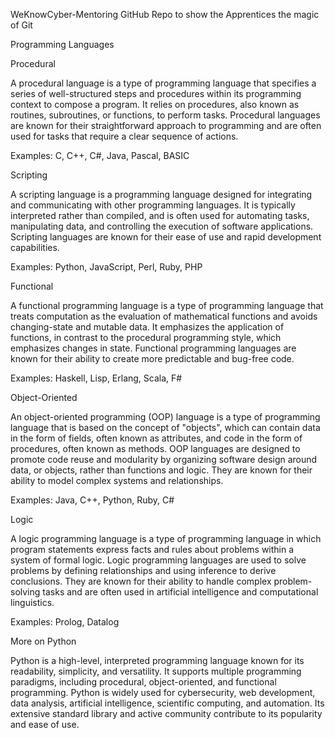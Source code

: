 WeKnowCyber-Mentoring
 GitHub Repo to show the Apprentices the magic of Git

 Programming Languages

 Procedural

 A procedural language is a type of programming language that specifies
 a series of well-structured steps and procedures within its programming
 context to compose a program. It relies on procedures, also known as
 routines, subroutines, or functions, to perform tasks. Procedural
 languages are known for their straightforward approach to programming
 and are often used for tasks that require a clear sequence of actions.

 Examples: C, C++, C#, Java, Pascal, BASIC
 
 Scripting

 A scripting language is a programming language designed for integrating
 and communicating with other programming languages. It is typically
 interpreted rather than compiled, and is often used for automating
 tasks, manipulating data, and controlling the execution of software
 applications. Scripting languages are known for their ease of use and
 rapid development capabilities.

 Examples: Python, JavaScript, Perl, Ruby, PHP

 Functional

 A functional programming language is a type of programming language
 that treats computation as the evaluation of mathematical functions
 and avoids changing-state and mutable data. It emphasizes the
 application of functions, in contrast to the procedural programming
 style, which emphasizes changes in state. Functional programming
 languages are known for their ability to create more predictable and
 bug-free code.

 Examples: Haskell, Lisp, Erlang, Scala, F#

 Object-Oriented

 An object-oriented programming (OOP) language is a type of programming
 language that is based on the concept of "objects", which can contain
 data in the form of fields, often known as attributes, and code in the
 form of procedures, often known as methods. OOP languages are designed
 to promote code reuse and modularity by organizing software design
 around data, or objects, rather than functions and logic. They are
 known for their ability to model complex systems and relationships.

 Examples: Java, C++, Python, Ruby, C#

 Logic

 A logic programming language is a type of programming language in which
 program statements express facts and rules about problems within a
 system of formal logic. Logic programming languages are used to solve
 problems by defining relationships and using inference to derive
 conclusions. They are known for their ability to handle complex
 problem-solving tasks and are often used in artificial intelligence
 and computational linguistics.

 Examples: Prolog, Datalog

 More on Python
 
 Python is a high-level, interpreted programming language known for
 its readability, simplicity, and versatility. It supports multiple 
 programming paradigms, including procedural, object-oriented, and 
 functional programming. Python is widely used for cybersecurity,
 web development, data analysis, artificial intelligence, scientific 
 computing, and automation. Its extensive standard library and active 
 community contribute to its popularity and ease of use.